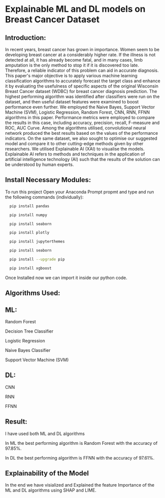
# Explainable ML and DL models on Breast Cancer Dataset




## Introduction:
In recent years, breast cancer has grown in importance. Women seem to be developing breast cancer at a considerably higher rate. If the illness is not detected at all, it has already become fatal, and in many cases, limb amputation is the only method to stop it if it is discovered too late. Therefore, a reliable indicator of this problem can aid in accurate diagnosis. This paper's major objective is to apply various machine learning classification algorithms to accurately forecast the target class and enhance it by evaluating the usefulness of specific aspects of the original Wisconsin Breast Cancer dataset (WDBC) for breast cancer diagnosis prediction. The highest performing algorithm was identified after classifiers were run on the dataset, and then useful dataset features were examined to boost performance even further. We employed the Naive Bayes, Support Vector Machine (SVM), Logistic Regression, Random Forest, CNN, RNN, FFNN algorithms in this paper. Performance metrics were employed to compare the results in this case, including accuracy, precision, recall, F-measure and ROC, AUC Curve. Among the algorithms utilised, convolutional neural network produced the best results based on the values of the performance indicators. On the same dataset, we also sought to optimise our suggested model and compare it to other cutting-edge methods given by other researchers. We utilised Explainable AI (XAI) to visualise the models. Explainable AI refers to methods and techniques in the application of artificial intelligence technology (AI) such that the results of the solution can be understood by human experts.



## Install Necessary Modules:

To run this project Open your Anaconda Prompt propmt and type and run the following commands (individually):

```bash
  pip install pandas

  pip install numpy 

  pip install seaborn

  pip install plotly

  pip install jupyterthemes

  pip install seaborn

  pip install --upgrade pip

  pip install xgboost
```

Once Installed now we can import it inside our python code.




## Algorithms Used:
## ML:

Random Forest

Decision Tree Classifier

Logistic Regression

Naive Bayes Classifier

Support Vector Machine (SVM)

## DL:
CNN

RNN

FFNN


## Result:

I have used both ML and DL algorithms

In ML the best performing algorithm is Random Forest with the accuracy of 97.85%.

In DL the best performing algorithm is FFNN with the accuracy of 97.61%.



## Explainability of the Model

In the end we have visialized and Explained the feature Importance of the ML and DL algorithms using SHAP and LIME.

